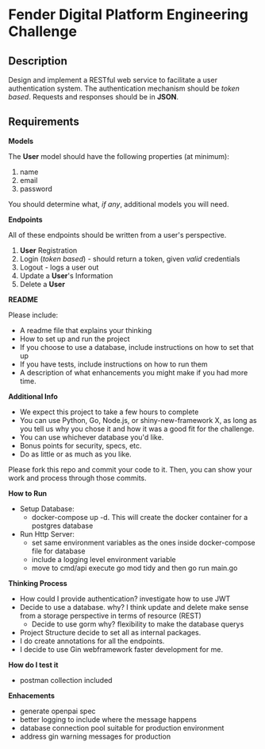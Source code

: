 # Fender Digital Platform Engineering Challenge

## Description

Design and implement a RESTful web service to facilitate a user authentication system. The authentication mechanism should be *token based*. Requests and responses should be in **JSON**.

## Requirements

**Models**

The **User** model should have the following properties (at minimum):

1. name
2. email
3. password

You should determine what, *if any*, additional models you will need.

**Endpoints**

All of these endpoints should be written from a user's perspective.

1. **User** Registration
2. Login (*token based*) - should return a token, given *valid* credentials
3. Logout - logs a user out
4. Update a **User**'s Information
5. Delete a **User**

**README**

Please include:
- A readme file that explains your thinking
- How to set up and run the project
- If you choose to use a database, include instructions on how to set that up
- If you have tests, include instructions on how to run them
- A description of what enhancements you might make if you had more time.

**Additional Info**

- We expect this project to take a few hours to complete
- You can use Python, Go, Node.js, or shiny-new-framework X, as long as you tell us why you chose it and how it was a good fit for the challenge. 
- You can use whichever database you'd like. 
- Bonus points for security, specs, etc. 
- Do as little or as much as you like.

Please fork this repo and commit your code to it. Then, you can show your work and process through those commits.

**How to Run**

- Setup Database:
  - docker-compose up -d. This will create the docker container for a postgres database
- Run Http Server:
  - set same environment variables as the ones inside docker-compose file for database
  - include a logging level environment variable
  - move to cmd/api execute go mod tidy and then go run main.go

**Thinking Process**
- How could I provide authentication? investigate how to use JWT
- Decide to use a database. why? I think update and delete make sense from a storage perspective in terms of resource (REST)
  - Decide to use gorm why? flexibility to make the database querys
- Project Structure decide to set all as internal packages.
- I do create annotations for all the endpoints.
- I decide to use Gin webframework faster development for me.

**How do I test it**
- postman collection included

**Enhacements**
- generate openpai spec
- better logging to include where the message happens
- database connection pool suitable for production environment
- address gin warning messages for production




